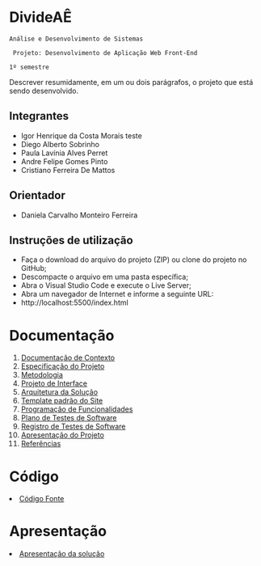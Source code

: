 # DivideAÊ

`Análise e Desenvolvimento de Sistemas`

` Projeto: Desenvolvimento de Aplicação Web Front-End`

`1º semestre`

Descrever resumidamente, em um ou dois parágrafos, o projeto que está sendo desenvolvido.

## Integrantes

* Igor Henrique da Costa Morais  teste
* Diego Alberto Sobrinho
* Paula Lavínia Alves Perret
* Andre Felipe Gomes Pinto
* Cristiano Ferreira De Mattos

## Orientador

* Daniela Carvalho Monteiro Ferreira

## Instruções de utilização

* Faça o download do arquivo do projeto (ZIP) ou clone do projeto no GitHub;
* Descompacte o arquivo em uma pasta específica;
* Abra o Visual Studio Code e execute o Live Server;
* Abra um navegador de Internet e informe a seguinte URL:
* http://localhost:5500/index.html 

# Documentação

<ol>
<li><a href="docs/01-Documentação de Contexto.md"> Documentação de Contexto</a></li>
<li><a href="docs/02-Especificação do Projeto.md"> Especificação do Projeto</a></li>
<li><a href="docs/03-Metodologia.md"> Metodologia</a></li>
<li><a href="docs/04-Projeto de Interface.md"> Projeto de Interface</a></li>
<li><a href="docs/05-Arquitetura da Solução.md"> Arquitetura da Solução</a></li>
<li><a href="docs/06-Template padrão do Site.md"> Template padrão do Site</a></li>
<li><a href="docs/07-Programação de Funcionalidades.md"> Programação de Funcionalidades</a></li>
<li><a href="docs/08-Plano de Testes de Software.md"> Plano de Testes de Software</a></li>
<li><a href="docs/09-Registro de Testes de Software.md"> Registro de Testes de Software</a></li>
<li><a href="docs/10-Apresentação do Projeto.md"> Apresentação do Projeto</a></li>
<li><a href="docs/11-Referências.md"> Referências</a></li>
</ol>

# Código

<li><a href="src/README.md"> Código Fonte</a></li>

# Apresentação

<li><a href="presentation/README.md"> Apresentação da solução</a></li>
